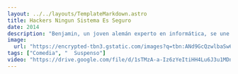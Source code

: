 ```yaml
---
layout: ../../layouts/TemplateMarkdown.astro
title: Hackers Ningun Sistema Es Seguro
date: 2014
description: "Benjamin, un joven alemán experto en informática, se une a un grupo subversivo de hackers que, tomando a la figura del payaso como emblema, pretende alterar el orden mundial."
image:
  url: "https://encrypted-tbn3.gstatic.com/images?q=tbn:ANd9GcQzwlbaSw67_BC1coiK7zyUm8_y4cPRnPPtZpdy9CFt1FjJM0mV"
tags: ["Comedia", "  Suspenso"]
video: "https://drive.google.com/file/d/1sTMzA-a-Iz6zYeItiHH4Lu6J3u1MDnjr/preview"
---
```

